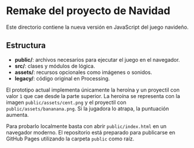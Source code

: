 # Remake del proyecto de Navidad

Este directorio contiene la nueva versión en JavaScript del juego navideño.

## Estructura
- **public/**: archivos necesarios para ejecutar el juego en el navegador.
- **src/**: clases y módulos de lógica.
- **assets/**: recursos opcionales como imágenes o sonidos.
- **legacy/**: código original en Processing.

El prototipo actual implementa únicamente la heroína y un proyectil con valor `1` que cae desde la parte superior. La heroína se representa con la imagen `public/assets/cent.png` y el proyectil con `public/assets/bananana.png`. Si la jugadora lo atrapa, la puntuación aumenta.

Para probarlo localmente basta con abrir `public/index.html` en un navegador moderno. El repositorio está preparado para publicarse en GitHub Pages utilizando la carpeta `public` como raíz.
